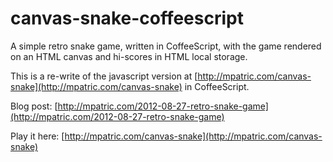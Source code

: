 # canvas-snake-coffeescript

A simple retro snake game, written in CoffeeScript, with the game rendered on an HTML canvas and hi-scores in HTML local storage.

This is a re-write of the javascript version at [http://mpatric.com/canvas-snake](http://mpatric.com/canvas-snake) in CoffeeScript.

Blog post: [http://mpatric.com/2012-08-27-retro-snake-game](http://mpatric.com/2012-08-27-retro-snake-game)

Play it here: [http://mpatric.com/canvas-snake](http://mpatric.com/canvas-snake)